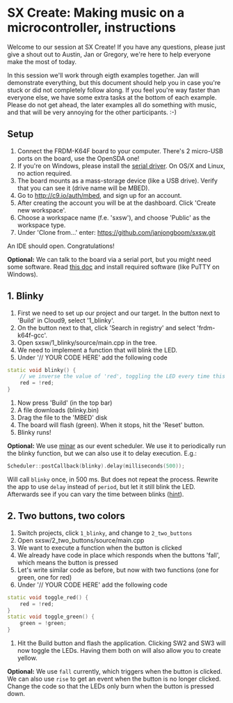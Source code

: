 # SX Create: Making music on a microcontroller, instructions

Welcome to our session at SX Create! If you have any questions, please just give a shout out to Austin, Jan or Gregory, we're here to help everyone make the most of today.

In this session we'll work through eigth examples together. Jan will demonstrate everything, but this document should help you in case you're stuck or did not completely follow along. If you feel you're way faster than everyone else, we have some extra tasks at the bottom of each example. Please do not get ahead, the later examples all do something with music, and that will be very annoying for the other participants. :-)

## Setup

1. Connect the FRDM-K64F board to your computer. There's 2 micro-USB ports on the board, use the OpenSDA one!
1. If you're on Windows, please install the [serial driver](https://developer.mbed.org/handbook/Windows-serial-configuration). On OS/X and Linux, no action required.
1. The board mounts as a mass-storage device (like a USB drive). Verify that you can see it (drive name will be MBED).
1. Go to http://c9.io/auth/mbed, and sign up for an account.
1. After creating the account you will be at the dashboard. Click 'Create new workspace'.
1. Choose a workspace name (f.e. 'sxsw'), and choose 'Public' as the workspace type.
1. Under 'Clone from...' enter: https://github.com/janjongboom/sxsw.git

An IDE should open. Congratulations!

**Optional:** We can talk to the board via a serial port, but you might need some software. Read [this doc](https://developer.mbed.org/handbook/SerialPC#host-interface-and-terminal-applications) and install required software (like PuTTY on Windows).

## 1. Blinky

1. First we need to set up our project and our target. In the button next to 'Build' in Cloud9, select '1_blinky'.
1. On the button next to that, click 'Search in registry' and select 'frdm-k64f-gcc'.
1. Open sxsw/1_blinky/source/main.cpp in the tree.
1. We need to implement a function that will blink the LED.
1. Under '// YOUR CODE HERE' add the following code

```cpp
static void blinky() {
    // we inverse the value of 'red', toggling the LED every time this function is called
    red = !red;
}
```

1. Now press 'Build' (in the top bar)
1. A file downloads (blinky.bin)
1. Drag the file to the 'MBED' disk
1. The board will flash (green). When it stops, hit the 'Reset' button.
1. Blinky runs!

**Optional:** We use [minar](https://docs.mbed.com/docs/getting-started-mbed-os/en/latest/Full_Guide/MINAR/) as our event scheduler. We use it to periodically run the blinky function, but we can also use it to delay execution. E.g.:

```cpp
Scheduler::postCallback(blinky).delay(milliseconds(500));
```

Will call `blinky` once, in 500 ms. But does not repeat the process. Rewrite the app to use `delay` instead of `period`, but let it still blink the LED. Afterwards see if you can vary the time between blinks ([hint](http://www.cplusplus.com/reference/cstdlib/rand/)).

## 2. Two buttons, two colors

1. Switch projects, click `1_blinky`, and change to `2_two_buttons`
1. Open sxsw/2_two_buttons/source/main.cpp
1. We want to execute a function when the button is clicked
1. We already have code in place which responds when the buttons 'fall', which means the button is pressed
1. Let's write similar code as before, but now with two functions (one for green, one for red)
1. Under '// YOUR CODE HERE' add the following code

```cpp
static void toggle_red() {
    red = !red;
}
static void toggle_green() {
    green = !green;
}
```

1. Hit the Build button and flash the application. Clicking SW2 and SW3 will now toggle the LEDs. Having them both on will also allow you to create yellow.

**Optional:** We use `fall` currently, which triggers when the button is clicked. We can also use `rise` to get an event when the button is no longer clicked. Change the code so that the LEDs only burn when the button is pressed down.

